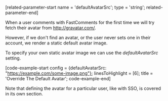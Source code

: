 [related-parameter-start name = 'defaultAvatarSrc'; type = 'string'; related-parameter-end]

When a user comments with FastComments for the first time we will try fetch their avatar from <a href="http://gravatar.com/" target="_blank">http://gravatar.com/</a>.

However, if we don't find an avatar, or the user never sets one in their account, we render a static default avatar image.

To specify your own static avatar image we can use the *defaultAvatarSrc* setting.

[code-example-start config = {defaultAvatarSrc: "https://example.com/some-image.png"}; linesToHighlight = [6]; title = 'Override The Default Avatar'; code-example-end]

Note that defining the avatar for a particular user, like with SSO, is covered in its own section.
